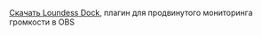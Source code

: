  [Скачать Loundess Dock](https://obsproject.com/forum/resources/loudness-dock.1751/), плагин для продвинутого мониторинга громкости в OBS
